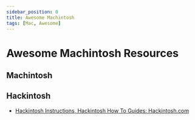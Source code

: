 ```yaml
---
sidebar_position: 0
title: Awesome Machintosh
tags: [Mac, Awesome]
---
```


Awesome Machintosh Resources
============================

Machintosh
----------


Hackintosh
----------

- [Hackintosh Instructions, Hackintosh How To Guides: Hackintosh.com](https://hackintosh.com/)

